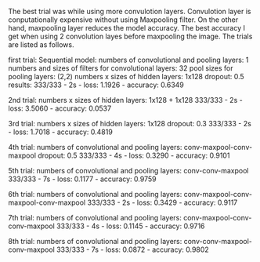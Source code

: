 The best trial was while using more convulotion layers. Convulotion layer is conputationally expensive without using Maxpooling filter. On the other hand, maxpooling layer reduces the model accuracy. The best accuracy I get when using 2 convolution layes before maxpooling the image. The trials are listed as follows.

first trial:
    Sequential model:
    numbers of convolutional and pooling layers: 1
    numbers and sizes of filters for convolutional layers: 32
    pool sizes for pooling layers: (2,2)
    numbers x sizes of hidden layers: 1x128
    dropout: 0.5
    results: 333/333 - 2s - loss: 1.1926 - accuracy: 0.6349

2nd trial:
    numbers x sizes of hidden layers: 1x128 + 1x128
    333/333 - 2s - loss: 3.5060 - accuracy: 0.0537

3rd trial:
    numbers x sizes of hidden layers: 1x128
    dropout: 0.3
    333/333 - 2s - loss: 1.7018 - accuracy: 0.4819

4th trial:
    numbers of convolutional and pooling layers: conv-maxpool-conv-maxpool
    dropout: 0.5
    333/333 - 4s - loss: 0.3290 - accuracy: 0.9101

5th trial:
    numbers of convolutional and pooling layers: conv-conv-maxpool
    333/333 - 7s - loss: 0.1177 - accuracy: 0.9759

6th trial:
    numbers of convolutional and pooling layers: conv-maxpool-conv-maxpool-conv-maxpool
    333/333 - 2s - loss: 0.3429 - accuracy: 0.9117

7th trial:
    numbers of convolutional and pooling layers: conv-maxpool-conv-conv-maxpool
    333/333 - 4s - loss: 0.1145 - accuracy: 0.9716

8th trial:
    numbers of convolutional and pooling layers: conv-conv-maxpool-conv-maxpool
    333/333 - 7s - loss: 0.0872 - accuracy: 0.9802
